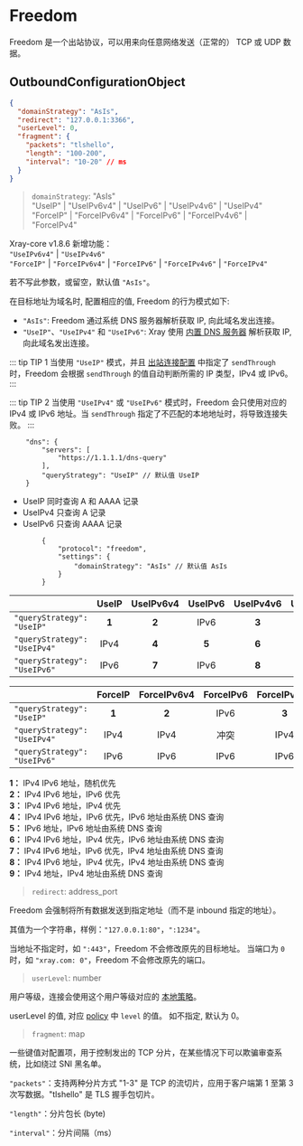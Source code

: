 # Freedom

Freedom 是一个出站协议，可以用来向任意网络发送（正常的） TCP 或 UDP 数据。

## OutboundConfigurationObject

```json
{
  "domainStrategy": "AsIs",
  "redirect": "127.0.0.1:3366",
  "userLevel": 0,
  "fragment": {
    "packets": "tlshello",
    "length": "100-200",
    "interval": "10-20" // ms
  }
}
```

> `domainStrategy`: "AsIs"<br>
> "UseIP" | "UseIPv6v4" | "UseIPv6" | "UseIPv4v6" | "UseIPv4"<br>
> "ForceIP" | "ForceIPv6v4" | "ForceIPv6" | "ForceIPv4v6" | "ForceIPv4"

Xray-core v1.8.6 新增功能：<br>
`"UseIPv6v4"` | `"UseIPv4v6"`<br>
`"ForceIP"` | `"ForceIPv6v4"` | `"ForceIPv6"` | `"ForceIPv4v6"` | `"ForceIPv4"`

若不写此参数，或留空，默认值 `"AsIs"`。

在目标地址为域名时, 配置相应的值, Freedom 的行为模式如下:

- `"AsIs"`: Freedom 通过系统 DNS 服务器解析获取 IP, 向此域名发出连接。
- `"UseIP"`、`"UseIPv4"` 和 `"UseIPv6"`: Xray 使用 [内置 DNS 服务器](../dns.md) 解析获取 IP, 向此域名发出连接。

::: tip TIP 1
当使用 `"UseIP"` 模式，并且 [出站连接配置](../outbound.md#outboundobject) 中指定了 `sendThrough` 时，Freedom 会根据 `sendThrough` 的值自动判断所需的 IP 类型，IPv4 或 IPv6。
:::

::: tip TIP 2
当使用 `"UseIPv4"` 或 `"UseIPv6"` 模式时，Freedom 会只使用对应的 IPv4 或 IPv6 地址。当 `sendThrough` 指定了不匹配的本地地址时，将导致连接失败。
:::

```jsonc
    "dns": {
        "servers": [
            "https://1.1.1.1/dns-query"
        ],
        "queryStrategy": "UseIP" // 默认值 UseIP
    }
```

- UseIP 同时查询 A 和 AAAA 记录
- UseIPv4 只查询 A 记录
- UseIPv6 只查询 AAAA 记录

```jsonc
        {
            "protocol": "freedom",
            "settings": {
                "domainStrategy": "AsIs" // 默认值 AsIs
            }
        }
```

| | UseIP | UseIPv6v4 | UseIPv6 | UseIPv4v6 | UseIPv4 |
| :--- | :---: | :---: | :---: | :---: | :---: |
| `"queryStrategy": "UseIP"` | **1** | **2** | IPv6 | **3** | IPv4 |
| `"queryStrategy": "UseIPv4"` | IPv4 | **4** | **5** | **6** | IPv4 |
| `"queryStrategy": "UseIPv6"` | IPv6 | **7** | IPv6 | **8** | **9** |

| | ForceIP | ForceIPv6v4 | ForceIPv6 | ForceIPv4v6 | ForceIPv4 |
| :--- | :---: | :---: | :---: | :---: | :---: |
| `"queryStrategy": "UseIP"` | **1** | **2** | IPv6 | **3** | IPv4 |
| `"queryStrategy": "UseIPv4"` | IPv4 | IPv4 | 冲突 | IPv4 | IPv4 |
| `"queryStrategy": "UseIPv6"` | IPv6 | IPv6 | IPv6 | IPv6 | 冲突 |

**1：** IPv4 IPv6 地址，随机优先<br>
**2：** IPv4 IPv6 地址，IPv6 优先<br>
**3：** IPv4 IPv6 地址，IPv4 优先<br>
**4：** IPv4 IPv6 地址，IPv6 优先，IPv6 地址由系统 DNS 查询<br>
**5：** IPv6 地址，IPv6 地址由系统 DNS 查询<br>
**6：** IPv4 IPv6 地址，IPv4 优先，IPv6 地址由系统 DNS 查询<br>
**7：** IPv4 IPv6 地址，IPv6 优先，IPv4 地址由系统 DNS 查询<br>
**8：** IPv4 IPv6 地址，IPv4 优先，IPv4 地址由系统 DNS 查询<br>
**9：** IPv4 地址，IPv4 地址由系统 DNS 查询

> `redirect`: address_port

Freedom 会强制将所有数据发送到指定地址（而不是 inbound 指定的地址）。

其值为一个字符串，样例：`"127.0.0.1:80"`，`":1234"`。

当地址不指定时，如 `":443"`，Freedom 不会修改原先的目标地址。
当端口为 `0` 时，如 `"xray.com: 0"`，Freedom 不会修改原先的端口。

> `userLevel`: number

用户等级，连接会使用这个用户等级对应的 [本地策略](../policy.md#levelpolicyobject)。

userLevel 的值, 对应 [policy](../policy.md#policyobject) 中 `level` 的值。 如不指定, 默认为 0。

> `fragment`: map

一些键值对配置项，用于控制发出的 TCP 分片，在某些情况下可以欺骗审查系统，比如绕过 SNI 黑名单。

`"packets"`：支持两种分片方式 "1-3" 是 TCP 的流切片，应用于客户端第 1 至第 3 次写数据。"tlshello" 是 TLS 握手包切片。

`"length"`：分片包长 (byte)

`"interval"`：分片间隔（ms）
